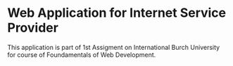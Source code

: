 # Web Application for Internet Service Provider

This application is part of 1st Assigment on International Burch University for course of Foundamentals of Web Development.
